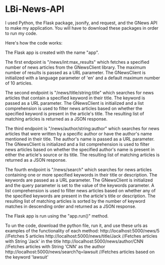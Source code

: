 # LBi-News-API

I used Python, the Flask package, jsonify, and request, and the GNews API to make my application.
You will have to download these packages in order to run my code.

Here's how the code works:

The Flask app is created with the name "app".

The first endpoint is "/news/int:max_results" which fetches a specified number of news articles from the GNewsClient library. The maximum number of results is passed as a URL parameter. The GNewsClient is initialized with a language parameter of 'en' and a default maximum number of 10 articles.

The second endpoint is "/news/title/string:title" which searches for news articles that contain a specified keyword in their title. The keyword is passed as a URL parameter. The GNewsClient is initialized and a list comprehension is used to filter news articles based on whether the specified keyword is present in the article's title. The resulting list of matching articles is returned as a JSON response.

The third endpoint is "/news/author/string:author" which searches for news articles that were written by a specific author or have the author's name mentioned in their title. The author's name is passed as a URL parameter. The GNewsClient is initialized and a list comprehension is used to filter news articles based on whether the specified author's name is present in either the article's source or its title. The resulting list of matching articles is returned as a JSON response.

The fourth endpoint is "/news/search" which searches for news articles containing one or more specified keywords in their title or description. The keywords are passed as a URL parameter. The GNewsClient is initialized and the query parameter is set to the value of the keywords parameter. A list comprehension is used to filter news articles based on whether any of the specified keywords are present in the article's title or description. The resulting list of matching articles is sorted by the number of keyword matches in descending order and returned as a JSON response.

The Flask app is run using the "app.run()" method.

To un the code, download the python file, run it, and use these urls as examples of the functionality of each method:
http://localhost:5000/news/5                        //Fetches 5 articles
http://localhost:5000/news/title/Jack               //Fetches articles with String 'Jack' in the title
http://localhost:5000/news/author/CNN               //Fetches articles with String 'CNN' as the author
http://localhost:5000/news/search?q=lawsuit         //Fetches articles based on the keyword 'lawsuit'

